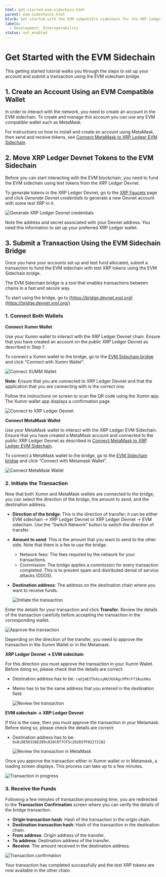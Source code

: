 ```yaml
---
html: get-started-evm-sidechain.html
parent: evm-sidechains.html
blurb: Get started with the EVM compatible sidechain for the XRP Ledger.
labels:
  - Development, Interoperability
status: not_enabled
---
```

# Get Started with the EVM Sidechain

This getting started tutorial walks you through the steps to set up your account and submit a transaction using the EVM sidechain bridge. 

## 1. Create an Account Using an EVM Compatible Wallet

In order to interact with the network, you need to create an account in the EVM sidechain. To create and manage this account you can use any EVM compatible wallet such as MetaMask.

For instructions on how to install and create an account using MetaMask, then send and receive tokens, see [Connect MetaMask to XRP Ledger EVM Sidechain](connect-metamask-to-xrpl-evm-sidechain.html).


## 2. Move XRP Ledger Devnet Tokens to the EVM Sidechain

Before you can start interacting with the EVM blockchain, you need to fund the EVM sidechain using test tokens from the XRP Ledger Devnet. 

To generate tokens in the XRP Ledger Devnet, go to the [XRP Faucets](xrp-testnet-faucet.html) page and click *Generate Devnet credentials* to generate a new Devnet account with some test XRP in it.

![Generate XRP Ledger Devnet credentials](img/evm-sidechain-xrpl-devnet-faucet.png "Generate XRP Ledger Devnet credentials")

Note the address and secret associated with your Devnet address. You need this information to set up your preferred XRP Ledger wallet. 

## 3. Submit a Transaction Using the EVM Sidechain Bridge

Once you have your accounts set up and test fund allocated, submit a transaction to fund the EVM sidechain with test XRP tokens using the EVM Sidechain bridge. 

The EVM Sidechain bridge is a tool that enables transactions between chains in a fast and secure way.

To start using the bridge, go to [https://bridge.devnet.xrpl.org](https://bridge.devnet.xrpl.org/)

### 1. Connect Both Wallets

**Connect Xumm Wallet**

Use your Xumm wallet to interact with the XRP Ledger Devnet chain. 
Ensure that you have created an account on the public XRP Ledger Devnet as described in Step 1. 

To connect a Xumm wallet to the bridge, go to the [EVM Sidechain bridge](https://bridge.devnet.xrpl.org) and click “Connect with Xumm Wallet”. 

![Connect XUMM Wallet](img/evm-sidechain-connect-xumm-wallet.png "Connect XUMM wallet")


**Note:** Ensure that you are connected to XRP Ledger Devnet and that the application that you are connecting with is the correct one.

Follow the instructions on screen to scan the QR code using the Xumm app. The Xumm wallet app displays a confirmation page.

![Connect to XRP Ledger Devnet](img/evm-sidechain-bridge-sign-in.jpg "Connect to XRP Ledger Devnet")

**Connect MetaMask Wallet**

Use your MetaMask wallet to interact with the XRP Ledger EVM Sidechain. 
Ensure that you have created a MetaMask account and connected to the public XRP Ledger Devnet as described in [Connect MetaMask to XRP Ledger EVM Sidechain](connect-metamask-to-xrpl-evm-sidechain.html).

To connect a MetaMask wallet to the bridge, go to the [EVM Sidechain bridge](https://bridge.devnet.xrpl.org) and click “Connect with Metamask Wallet”.

![Connect MetaMask Wallet](img/evm-sidechain-connect-metamask.png "Connect MetaMask wallet")

### 2. Initiate the Transaction 

Now that both Xumm and MetaMask wallets are connected to the bridge, you can select the direction of the bridge, the amount to send, and the destination address.

- **Direction of the bridge**: This is the direction of transfer; it can be either EVM sidechain → XRP Ledger Devnet or XRP Ledger Devnet → EVM sidechain. Use the “Switch Network” button to switch the direction of transfer.
- **Amount to send**: This is the amount that you want to send to the other side. Note that there is a fee to use the bridge.
    - Network fees: The fees required by the network for your transactions.
    - Commission: The bridge applies a commission for every transaction completed. This is to prevent spam and distributed denial of service attacks (DDOS).
- **Destination address**: The address on the destination chain where you want to receive funds.

    ![Initiate the transaction](img/evm-sidechain-initiate-transfer.png "Initiate the transaction")

Enter the details for your transaction and click **Transfer**. Review the details of the transaction carefully before accepting the transaction in the corresponding wallet. 

![Approve the transaction](img/evm-sidechain-approve-transaction.png "Approve the transaction")

Depending on the direction of the transfer, you need to approve the transaction in the Xumm Wallet or in the Metamask.

**XRP Ledger Devnet → EVM sidechain**

For this direction you must approve the transaction in your Xumm Wallet. Before doing so, please check that the details are correct:

- Destination address has to be: `radjmEZTb4zsyNUJGV4gcVPXrFTJAuskKa`
- Memo has to be the same address that you entered in the destination field

    ![Review the transaction](img/evm-sidechain-review-transaction.jpg)

**EVM sidechain → XRP Ledger Devnet**

If this is the case, then you must approve the transaction in your Metamask. Before doing so, please check the details are correct:

- Destination address has to be: `0x8cDE56336E289c028C8f7CF5c20283fF02272182`

    ![Review the transaction in MetaMask](img/evm-sidechain-metamask-confirmation.png "Review the transaction in MetaMask")


Once you approve the transaction either in Xumm wallet or in Metamask, a loading screen displays. This process can take up to a few minutes.

![Transaction in progress](img/evm-sidechain-transfer-in-progress.png "Transaction in progress")

### 3. Receive the Funds

Following a few minutes of transaction processing time, you are redirected to the **Transaction Confirmation** screen where you can verify the details of the bridge transaction.

- **Origin transaction hash**: Hash of the transaction in the origin chain.
- **Destination transaction hash**: Hash of the transaction in the destination chain.
- **From address**: Origin address of the transfer.
- **To address**: Destination address of the transfer.
- **Receive**: The amount received in the destination address.

![Transaction confirmation](img/evm-sidechain-transaction-confirmation.png "Transaction confirmation")

Your transaction has completed successfully and the test XRP tokens are now available in the other chain.